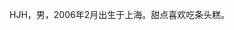 HJH，男，2006年2月出生于上海。甜点喜欢吃条头糕。              

<!---
realcyberpeasant/realcyberpeasant is a ✨ special ✨ repository because its `README.md` (this file) appears on your GitHub profile.
You can click the Preview link to take a look at your changes.
--->
